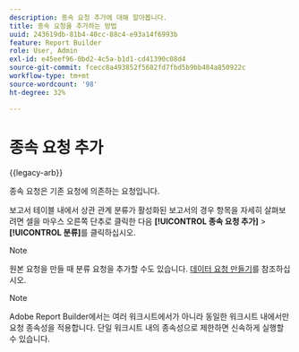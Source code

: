 ```yaml
---
description: 종속 요청 추가에 대해 알아봅니다.
title: 종속 요청을 추가하는 방법
uuid: 243619db-81b4-40cc-88c4-e93a14f6993b
feature: Report Builder
role: User, Admin
exl-id: e45eef96-0bd2-4c5a-b1d1-cd41390c08d4
source-git-commit: fcecc8a493852f5682fd7fbd5b9bb484a850922c
workflow-type: tm+mt
source-wordcount: '98'
ht-degree: 32%

---
```


# 종속 요청 추가

{{legacy-arb}}

종속 요청은 기존 요청에 의존하는 요청입니다.

보고서 테이블 내에서 상관 관계 분류가 활성화된 보고서의 경우 항목을 자세히 살펴보려면 셀을 마우스 오른쪽 단추로 클릭한 다음 **[!UICONTROL 종속 요청 추가]** > **[!UICONTROL 분류]**&#x200B;를 클릭하십시오.

>[!NOTE]
>
>원본 요청을 만들 때 분류 요청을 추가할 수도 있습니다. [데이터 요청 만들기](/help/analyze/legacy-report-builder/data-requests/t-create-a-data-request.md)를 참조하십시오.

>[!NOTE]
>
>Adobe Report Builder에서는 여러 워크시트에서가 아니라 동일한 워크시트 내에서만 요청 종속성을 적용합니다. 단일 워크시트 내의 종속성으로 제한하면 신속하게 실행할 수 있습니다.

